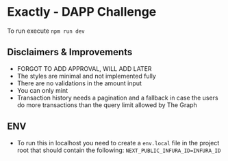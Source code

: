 # Exactly - DAPP Challenge

To run execute `npm run dev`

## Disclaimers & Improvements

- FORGOT TO ADD APPROVAL, WILL ADD LATER
- The styles are minimal and not implemented fully
- There are no validations in the amount input
- You can only mint
- Transaction history needs a pagination and a fallback in case the users do more transactions than the query limit allowed by The Graph

## ENV

- To run this in localhost you need to create a `env.local` file in the project root that should contain the following: `NEXT_PUBLIC_INFURA_ID=INFURA_ID`
